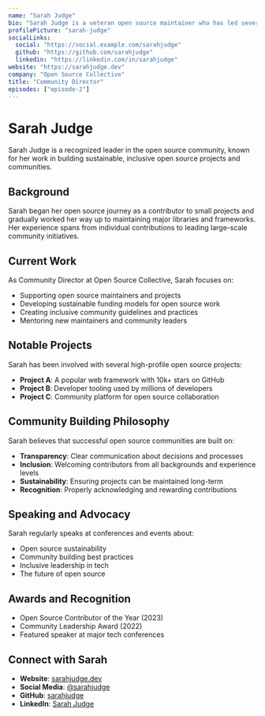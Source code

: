 ```yaml
---
name: "Sarah Judge"
bio: "Sarah Judge is a veteran open source maintainer who has led several major projects. She's passionate about creating sustainable, inclusive communities and has helped establish best practices for open source governance. With over 15 years in the open source ecosystem, Sarah has mentored hundreds of contributors and helped build thriving communities."
profilePicture: "sarah-judge"
socialLinks:
  social: "https://social.example.com/sarahjudge"
  github: "https://github.com/sarahjudge"
  linkedin: "https://linkedin.com/in/sarahjudge"
website: "https://sarahjudge.dev"
company: "Open Source Collective"
title: "Community Director"
episodes: ["episode-2"]
---
```


# Sarah Judge

Sarah Judge is a recognized leader in the open source community, known for her work in building sustainable, inclusive open source projects and communities.

## Background

Sarah began her open source journey as a contributor to small projects and gradually worked her way up to maintaining major libraries and frameworks. Her experience spans from individual contributions to leading large-scale community initiatives.

## Current Work

As Community Director at Open Source Collective, Sarah focuses on:

- Supporting open source maintainers and projects
- Developing sustainable funding models for open source work
- Creating inclusive community guidelines and practices
- Mentoring new maintainers and community leaders

## Notable Projects

Sarah has been involved with several high-profile open source projects:

- **Project A**: A popular web framework with 10k+ stars on GitHub
- **Project B**: Developer tooling used by millions of developers
- **Project C**: Community platform for open source collaboration

## Community Building Philosophy

Sarah believes that successful open source communities are built on:

- **Transparency**: Clear communication about decisions and processes
- **Inclusion**: Welcoming contributors from all backgrounds and experience levels
- **Sustainability**: Ensuring projects can be maintained long-term
- **Recognition**: Properly acknowledging and rewarding contributions

## Speaking and Advocacy

Sarah regularly speaks at conferences and events about:

- Open source sustainability
- Community building best practices
- Inclusive leadership in tech
- The future of open source

## Awards and Recognition

- Open Source Contributor of the Year (2023)
- Community Leadership Award (2022)
- Featured speaker at major tech conferences

## Connect with Sarah

- **Website**: [sarahjudge.dev](https://sarahjudge.dev)
- **Social Media**: [@sarahjudge](https://social.example.com/sarahjudge)
- **GitHub**: [sarahjudge](https://github.com/sarahjudge)
- **LinkedIn**: [Sarah Judge](https://linkedin.com/in/sarahjudge) 
